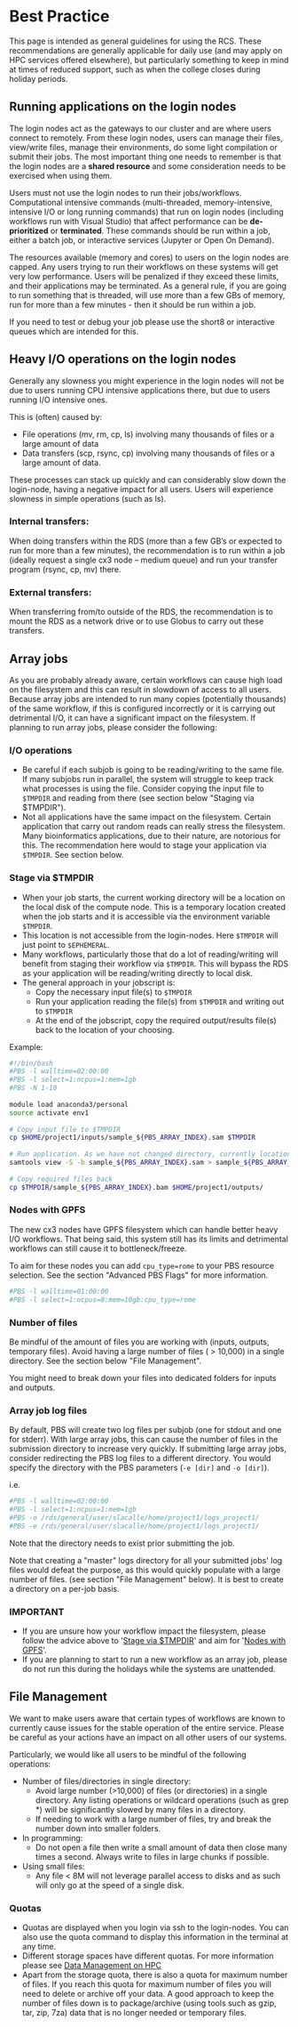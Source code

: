 # Best Practice

This page is intended as general guidelines for using the RCS. These recommendations are generally applicable for daily use (and may apply on HPC services offered elsewhere), but particularly something to keep in mind at times of reduced support, such as when the college closes during holiday periods.

## Running applications on the login nodes

The login nodes act as the gateways to our cluster and are where users connect to remotely. From these login nodes, users can manage their files, view/write files, manage their environments, do some light compilation or submit their jobs. The most important thing one needs to remember is that the login nodes are a **shared resource** and some consideration needs to be exercised when using them.

Users must not use the login nodes to run their jobs/workflows. Computational intensive commands (multi-threaded, memory-intensive, intensive I/O or long running commands) that run on login nodes (including workflows run with Visual Studio) that affect performance can be **de-prioritized** or **terminated**. These commands should be run within a job, either a batch job, or interactive services (Jupyter or Open On Demand). 

The resources available (memory and cores) to users on the login nodes are capped. Any users trying to run their workflows on these systems will get very low performance. Users will be penalized if they exceed these limits, and their applications may be terminated. As a general rule, if you are going to run something that is threaded, will use more than a few GBs of memory, run for more than a few minutes - then it should be run within a job.

If you need to test or debug your job please use the short8 or interactive queues which are intended for this. 

## Heavy I/O operations on the login nodes

Generally any slowness you might experience in the login nodes will not be due to users running CPU intensive applications there, but due to users running I/O intensive ones.

This is (often) caused by:

* File operations (mv, rm, cp, ls) involving many thousands of files or a large amount of data
* Data transfers (scp, rsync, cp)  involving many thousands of files or a large amount of data.

These processes can stack up quickly and can considerably slow down the login-node, having a negative impact for all users. Users will experience slowness in simple operations (such as ls).

### Internal transfers:

When doing transfers within the RDS (more than a few GB’s or expected to run for more than a few minutes), the recommendation is to run within a job (ideally request a single cx3 node – medium queue) and run your transfer program (rsync, cp, mv) there.

### External transfers:

When transferring from/to outside of the RDS, the recommendation is to mount the RDS as a network drive or to use Globus to carry out these transfers.

## Array jobs

As you are probably already aware, certain workflows can cause high load on the filesystem and this can result in slowdown of access to all users. Because array jobs are intended to  run many copies (potentially thousands) of the same workflow, if this is configured incorrectly or it is carrying out detrimental I/O, it can have a significant impact on the filesystem. If planning to run array jobs, please consider the following:

### I/O operations

* Be careful if each subjob is going to be reading/writing to the same file. If many subjobs run in parallel, the system will struggle to keep track what processes is using the file. Consider copying the input file to `$TMPDIR` and reading from there (see section below "Staging via $TMPDIR").
* Not all applications have the same impact on the filesystem. Certain application that carry out random reads can really stress the filesystem. Many bioinformatics applications, due to their nature, are notorious for this. The recommendation here would to stage your application via `$TMPDIR`. See section below.

### Stage via $TMPDIR

* When your job starts, the current working directory will be a location on the local disk of the compute node. This is a temporary location created when the job starts and it is accessible via the environment variable `$TMPDIR`. 
* This location is not accessible from the login-nodes. Here `$TMPDIR` will just point to `$EPHEMERAL`.
* Many workflows, particularly those that do a lot of reading/writing will benefit from staging their workflow via `$TMPDIR`. This will bypass the RDS as your application will be reading/writing directly to local disk.
* The general approach in your jobscript is:
    * Copy the necessary input file(s) to `$TMPDIR`
    * Run your application reading the file(s) from `$TMPDIR` and writing out to `$TMPDIR`
    * At the end of the jobscript, copy the required output/results file(s) back to the location of your choosing.

Example:

```bash
#!/bin/bash
#PBS -l walltime=02:00:00
#PBS -l select=1:ncpus=1:mem=1gb
#PBS -N 1-10
 
module load anaconda3/personal
source activate env1
 
# Copy input file to $TMPDIR
cp $HOME/project1/inputs/sample_${PBS_ARRAY_INDEX}.sam $TMPDIR
 
# Run application. As we have not changed directory, currently location is $TMPDIR
samtools view -S -b sample_${PBS_ARRAY_INDEX}.sam > sample_${PBS_ARRAY_INDEX}.bam
 
# Copy required files back
cp $TMPDIR/sample_${PBS_ARRAY_INDEX}.bam $HOME/project1/outputs/
```

### Nodes with GPFS

The new cx3 nodes have GPFS filesystem which can handle better heavy I/O workflows. That being said, this system still has its limits and detrimental workflows can still cause it to bottleneck/freeze.

To aim for these nodes you can add `cpu_type=rome` to your PBS resource selection. See the section "Advanced PBS Flags" for more information. 

```bash
#PBS -l walltime=01:00:00
#PBS -l select=1:ncpus=8:mem=10gb:cpu_type=rome
```

### Number of files

Be mindful of the amount of files you are working with (inputs, outputs, temporary files). Avoid having a large number of files ( > 10,000) in a single directory. See the section below "File Management".

You might need to break down your files into dedicated folders for inputs and outputs. 

### Array job log files

By default, PBS will create two log files per subjob (one for stdout and one for stderr). With large array jobs, this can cause the number of files in the submission directory to increase very quickly. If submitting large array jobs, consider redirecting the PBS log files to a different directory. You would specify the directory with the PBS parameters (`-e [dir]` and `-o [dir]`).

i.e.

```bash
#PBS -l walltime=02:00:00
#PBS -l select=1:ncpus=1:mem=1gb
#PBS -o /rds/general/user/slacalle/home/project1/logs_project1/
#PBS -e /rds/general/user/slacalle/home/project1/logs_project1/
```

Note that the directory needs to exist prior submitting the job.

Note that creating a "master" logs directory for all your submitted jobs' log files would defeat the purpose, as this would quickly populate with a large number of files. (see section "File Management" below). It is best to create a directory on a per-job basis.

### IMPORTANT

* If you are unsure how your workflow impact the filesystem, please follow the advice above to '[Stage via $TMPDIR](#stage-via-tmpdir)' and aim for '[Nodes with GPFS](#nodes-with-gpfs)'. 
* If you are planning to start to run a new workflow as an array job, please do not run this during the holidays while the systems are unattended.

## File Management

We want to make users aware that certain types of workflows are known to currently cause issues for the stable operation of the entire service. Please be careful as your actions have an impact on all other users of our systems.

Particularly, we would like all users to be mindful of the following operations:

* Number of files/directories in single directory:
    * Avoid large number (>10,000) of files (or directories) in a single directory.  Any listing operations or wildcard operations (such as grep *) will be significantly slowed by many files in a directory. 
    * If needing to work with a large number of files, try and break the number down into smaller folders. 
* In programming:
    * Do not open a file then write a small amount of data then close many times a second. Always write to files in large chunks if possible.
* Using small files:
    * Any file < 8M will not leverage parallel access to disks and as such will only go at the speed of a single disk.

### Quotas

* Quotas are displayed when you login via ssh to the login-nodes. You can also use the quota command to display this information in the terminal at any time.
* Different storage spaces have different quotas. For more information please see [Data Management on HPC](getting-started/data-management-on-hpc.md)
* Apart from the storage quota, there is also a quota for maximum number of files. If you reach this quota for maximum number of files you will need to delete or archive off your data. A good approach to keep the number of files down is to package/archive (using tools such as gzip, tar, zip, 7za) data that is no longer needed or temporary files.